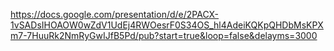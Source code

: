 https://docs.google.com/presentation/d/e/2PACX-1vSADsIHOAOW0wZdV1UdEj4RWOesrF0S34OS_hl4AdeiKQKpQHDbMsKPXm7-7HuuRk2NmRyGwIJfB5Pd/pub?start=true&loop=false&delayms=3000
